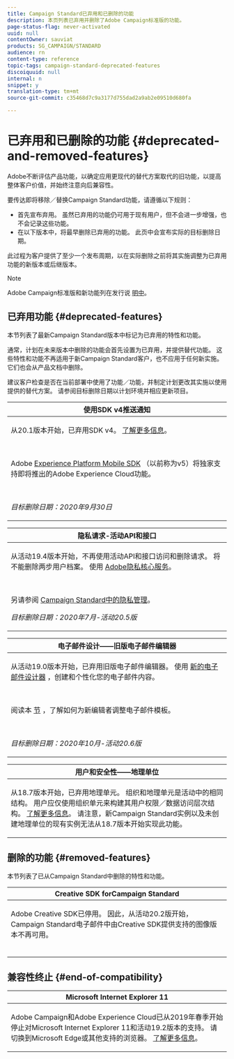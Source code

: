 ```yaml
---
title: Campaign Standard已弃用和已删除的功能
description: 本页列表已弃用并删除了Adobe Campaign标准版的功能。
page-status-flag: never-activated
uuid: null
contentOwner: sauviat
products: SG_CAMPAIGN/STANDARD
audience: rn
content-type: reference
topic-tags: campaign-standard-deprecated-features
discoiquuid: null
internal: n
snippet: y
translation-type: tm+mt
source-git-commit: c35468d7c9a3177d755dad2a9ab2e09510d680fa

---
```



# 已弃用和已删除的功能 {#deprecated-and-removed-features}

Adobe不断评估产品功能，以确定应用更现代的替代方案取代的旧功能，以提高整体客户价值，并始终注意向后兼容性。

要传达即将移除／替换Campaign Standard功能，请遵循以下规则：

* 首先宣布弃用。 虽然已弃用的功能仍可用于现有用户，但不会进一步增强，也不会记录这些功能。
* 在以下版本中，将最早删除已弃用的功能。 此页中会宣布实际的目标删除日期。

此过程为客户提供了至少一个发布周期，以在实际删除之前将其实施调整为已弃用功能的新版本或后继版本。

>[!NOTE]
>Adobe Campaign标准版和新功能列在发行说 [明中](../../rn/using/release-notes.md)。


## 已弃用功能 {#deprecated-features}

本节列表了最新Campaign Standard版本中标记为已弃用的特性和功能。

通常，计划在未来版本中删除的功能会首先设置为已弃用，并提供替代功能。 这些特性和功能不再适用于新Campaign Standard客户，也不应用于任何新实施。 它们也会从产品文档中删除。

建议客户检查是否在当前部署中使用了功能／功能，并制定计划更改其实施以使用提供的替代方案。 请参阅目标删除日期以计划环境并相应更新项目。

<table> 
 <thead> 
  <tr> 
   <th> <strong>使用SDK v4推送通知</strong><br /> </th> 
  </tr> 
 </thead> 
 <tbody> 
  <tr> 
   <td> <p> 从20.1版本开始，已弃用SDK v4。 <a href="https://aep-sdks.gitbook.io/docs/version-4-sdk-end-of-support-faq">了解更多信息</a>。</p><br/>
   <p>Adobe <a href="https://aep-sdks.gitbook.io/docs/">Experience Platform Mobile SDK</a> （以前称为v5）将独家支持即将推出的Adobe Experience Cloud功能。</p></br>
     <p>
     <em>目标删除日期：2020年9月30日</em></p>
     </td> 
  </tr> 
 </tbody> 
</table>
<table> 
 <thead> 
  <tr> 
   <th> <strong>隐私请求-活动API和接口</strong><br /> </th> 
  </tr> 
 </thead> 
 <tbody> 
  <tr> 
   <td> <p>从活动19.4版本开始，不再使用活动API和接口访问和删除请求。 将不能删除两步用户档案。 使用 <a href="https://www.adobe.io/apis/experiencecloud/gdpr.html">Adobe隐私核心服务</a>。</p></br>
   <p>另请参阅 <a href="https://helpx.adobe.com/campaign/kb/acs-privacy.html">Campaign Standard中的隐私管理</a>。</p>
  <p> 
  <em>目标删除日期：2020年7月-活动20.5版 </em></p>
   </td> 
  </tr> 
 </tbody> 
</table>

<table> 
 <thead> 
  <tr> 
   <th> <strong>电子邮件设计——旧版电子邮件编辑器</strong><br /> </th> 
  </tr> 
 </thead> 
 <tbody> 
  <tr> 
   <td> <p>从活动19.0版本开始，已弃用旧版电子邮件编辑器。 使用 <a href="https://docs.adobe.com/content/help/en/campaign-standard/using/designing-content/designing-content-in-adobe-campaign.html">新的电子邮件设计器</a> ，创建和个性化您的电子邮件内容。 </p></br>
   <p>阅读本 <a href="https://docs.adobe.com/content/help/en/campaign-standard/using/designing-content/building-email-content/using-existing-content.html">节</a> ，了解如何为新编辑者调整电子邮件模板。</p></br>
  <p> 
  <em>目标删除日期：2020年10月-活动20.6版 </em></p>
   </td> 
  </tr> 
 </tbody> 
</table>

<table> 
 <thead> 
  <tr> 
   <th> <strong>用户和安全性——地理单位</strong><br /> </th> 
  </tr> 
 </thead> 
 <tbody> 
  <tr> 
   <td> <p>从18.7版本开始，已弃用地理单元。 组织和地理单元是活动中的相同结构。 用户应仅使用组织单元来构建其用户权限／数据访问层次结构。 <a href="https://helpx.adobe.com/campaign/standard/administration/using/organizational-units.html">了解更多信息</a>。 请注意，新Campaign Standard实例以及未创建地理单位的现有实例无法从18.7版本开始实现此功能。</p>
   </td> 
  </tr> 
 </tbody> 
</table>

## 删除的功能 {#removed-features}

本节列表了已从Campaign Standard中删除的特性和功能。

<table> 
 <thead> 
  <tr> 
   <th> <strong>Creative SDK forCampaign Standard</strong><br /> </th> 
  </tr> 
 </thead> 
 <tbody> 
  <tr> 
   <td> <p>Adobe Creative SDK已停用。 因此，从活动20.2版开始，Campaign Standard电子邮件中由Creative SDK提供支持的图像版本不再可用。</p></br>
   </td> 
  </tr> 
 </tbody> 
</table>

## 兼容性终止 {#end-of-compatibility}

<table> 
 <thead> 
  <tr> 
   <th> <strong>Microsoft Internet Explorer 11</strong><br /> </th> 
  </tr> 
 </thead> 
 <tbody> 
  <tr> 
   <td> <p>Adobe Campaign和Adobe Experience Cloud已从2019年春季开始停止对Microsoft Internet Explorer 11和活动19.2版本的支持。 请切换到Microsoft Edge或其他支持的浏览器。 <a href="https://docs.adobe.com/content/help/en/campaign-standard/using/getting-started/discovering-the-interface/compatible-browsers.html">了解更多信息</a>。</p>
   </td> 
  </tr> 
 </tbody> 
</table>
